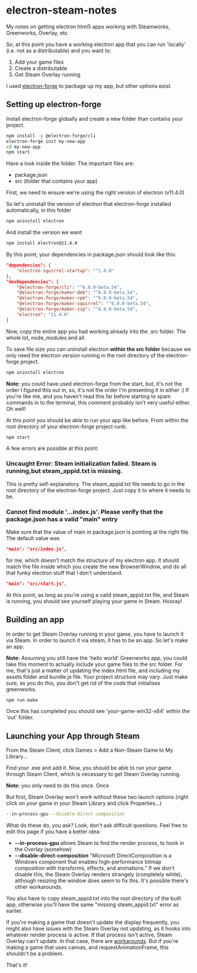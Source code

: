 # electron-steam-notes
My notes on getting electron html5 apps working with Steamworks, Greenworks, Overlay, etc.

So, at this point you have a working electron app that you can run 'locally' (i.e. not as a distributable) and you want to:

1. Add your game files
2. Create a distributable
3. Get Steam Overlay running

I used [electron-forge](https://github.com/electron-userland/electron-forge) to package up my app, but other options exist.

## Setting up electron-forge

Install electron-forge globally and create a new folder than contains your project.

```bash
npm install -g @electron-forge/cli
electron-forge init my-new-app
cd my-new-app
npm start
```

Have a look inside the folder. The important files are:

* package.json
* src (folder that contains your app)

First, we need to ensure we're using the right version of electron (v11.4.0)

So let's uninstall the version of electron that electron-forge installed automatically, in this folder

```bash
npm uninstall electron
```

And install the version we want

```bash
npm install electron@11.4.0
```

By this point, your dependencies in package.json should look like this:

```json
"dependencies": {
    "electron-squirrel-startup": "^1.0.0"
},
"devDependencies": {
    "@electron-forge/cli": "^6.0.0-beta.54",
    "@electron-forge/maker-deb": "^6.0.0-beta.54",
    "@electron-forge/maker-rpm": "^6.0.0-beta.54",
    "@electron-forge/maker-squirrel": "^6.0.0-beta.54",
    "@electron-forge/maker-zip": "^6.0.0-beta.54",
    "electron": "11.4.0"
}
```

Now, copy the entire app you had working already into the .src folder. The whole lot, node_modules and all.

To save file size you can uninstall electron **within the src folder** because we only need the electron version running in the root directory of the electron-forge project.

```bash
npm uninstall electron
```

**Note:** you could have used electron-forge from the start, but, it's not the order I figured this out in, so, it's not the order I'm presenting it in either :) If you're like me, and you haven't read this far before starting to spam commands in to the terminal, this comment probably isn't very useful either. Oh well!

At this point you should be able to run your app like before. From within the root directory of your electron-forge project runb:

```bash
npm start
```

A few errors are possible at this point:

### Uncaught Error: Steam initialization failed. Steam is running,but steam_appid.txt is missing.

This is pretty self-explanatory. The steam_appid.txt file needs to go in the root directory of the electron-forge project. Just copy it to where it needs to be.

### Cannot find module '...index.js'. Please verify that the package.json has a valid "main" entry

Make sure that the value of main in package.json is pointing at the right file. The default value was

```json
"main": "src/index.js",
```

for me, which doesn't match the structure of my electron app. It should match the file inside which you create the new BrowserWindow, and do all that funky electron stuff that I don't understand.

```json
"main": "src/start.js",
```

At this point, as long as you're using a valid steam_appid.txt file, and Steam is running, you should see yourself playing your game in Steam. Hooray!

## Building an app

In order to get Steam Overlay running in your game, you have to launch it via Steam. In order to launch it via steam, it has to be an app. So let's make an app.

**Note:** Assuming you still have the 'hello world' Greenworks app, you could take this moment to actually include your game files to the src folder. For me, that's just a matter of updating the index.html file, and including my assets folder and bundle.js file. Your project structure may vary. Just make sure, as you do this, you don't get rid of the code that initialises greenworks.

```bash
npm run make
```

Once this has completed you should see 'your-game-win32-x64' within the 'out' folder.

## Launching your App through Steam

From the Steam Client, click Games > Add a Non-Steam Game to My Library...

Find your .exe and add it. Now, you should be able to run your game through Steam Client, which is necessary to get Steam Overlay running.

**Note:** you only need to do this once. Once 

But first, Steam Overlay won't work without these two launch options (right click on your game in your Steam Library and click Properties...)

```bash
--in-process-gpu --disable-direct-composition
```

What do these do, you ask? Look, don't ask difficult questions. Feel free to edit this page if you have a better idea:

* **--in-process-gpu** allows Steam to find the render process, to hook in the Overlay (somehow)
* **--disable-direct-composition** "Microsoft DirectComposition is a Windows component that enables high-performance bitmap composition with transforms, effects, and animations." If we don't disable this, the Steam Overlay renders strangely (completely white), although resizing the window does seem to fix this. It's possible there's other workarounds.

You also have to copy steam_appid.txt into the root directory of the built app, otherwise you'll have the same "missing steam_appid.txt" error as earlier.

If you're making a game that doesn't update the display frequently, you might also have issues with the Steam Overlay not updating, as it hooks into whatever render process is active. If that process isn't active, Steam Overlay can't update. In that case, there are [workarounds](https://github.com/greenheartgames/greenworks/wiki/Troubleshooting#steam-overlay-is-unresponsive--frozen). But if you're making a game that uses canvas, and requestAnimationFrame, this shouldn't be a problem.

That's it!

